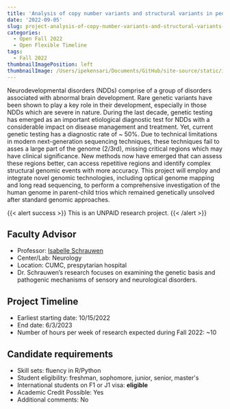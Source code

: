 ```yaml
---
title: 'Analysis of copy number variants and structural variants in pediatric neurological diseases'
date: '2022-09-05'
slug: project-analysis-of-copy-number-variants-and-structural-variants-in-pediatric-neurological-diseases
categories:
  - Open Fall 2022 
  - Open Flexible Timeline
tags:
  - Fall 2022
thumbnailImagePosition: left
thumbnailImage: /Users/ipekensari/Documents/GitHub/site-source/static/img/construction.png
---
```

Neurodevelopmental disorders (NDDs) comprise of a group of disorders associated with abnormal brain development. Rare genetic variants have been shown to play a key role in their development, especially in those NDDs which are severe in nature. During the last decade, genetic testing has emerged as an important etiological diagnostic test for NDDs with a considerable impact on disease management and treatment. Yet, current genetic testing has a diagnostic rate of ~ 50%. Due to technical limitations in modern next-generation sequencing techniques, these techniques fail to asses a large part of the genome (2/3rd), missing critical regions which may have clinical significance. New methods now have emerged that can assess these regions better, can access repetitive regions and identify complex structural genomic events with more accuracy. This project will employ and integrate novel genomic technologies, including optical genome mapping and long read sequencing, to perform a comprehensive investigation of the human genome in parent-child trios which remained genetically unsolved after standard genomic approaches.

<!--more-->

{{< alert success >}}
This is an UNPAID research project.
{{< /alert >}}

## Faculty Advisor
+ Professor: [Isabelle Schrauwen](https://www.neurology.columbia.edu/research/research-programs-and-partners/center-statistical-genetics)
+ Center/Lab: Neurology
+ Location: CUMC, prespytarian hospital
+ Dr. Schrauwen’s research focuses on examining the genetic basis and pathogenic mechanisms of sensory and neurological disorders.

## Project Timeline
+ Earliest starting date: 10/15/2022
+ End date: 6/3/2023
+ Number of hours per week of research expected during Fall 2022: ~10

## Candidate requirements
+ Skill sets: fluency in R/Python
+ Student eligibility: freshman, sophomore, junior, senior, master's
+ International students on F1 or J1 visa: **eligible**
+ Academic Credit Possible: Yes
+ Additional comments: No

